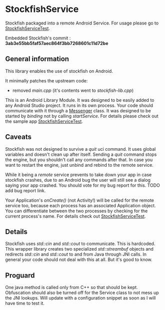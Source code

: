 # StockfishService
Stockfish packaged into a remote Android Service. For usage please go to [StockfishServiceTest](https://github.com/chess24com/StockfishServiceTest).

Embedded Stockfish's commit : **3ab3e55bb5faf57aec864f3bb7268601c11d72be**

## General information

This library enables the use of stockfish on Android.

It minimally patches the upstream code: 
* removed *main.cpp* (it's contents went to *stockfish-lib.cpp*)

This is an Android Library Module. It was designed to be easily added to any Android Studio project. It runs in its own process. Your code should communicate with it through a [Messenger](https://developer.android.com/reference/android/os/Messenger.html) class. It was designed to be started by *binding* not by calling *startService*. For details please check out the sample app [StockfishServiceTest](https://github.com/chess24com/StockfishServiceTest).

## Caveats

Stockfish was not designed to survive a *quit* uci command. It uses global variables and doesn't clean up after itself. Sending a *quit* command stops the engine, but you shouldn't call any commands after that. In case you want to restart the engine, just unbind and rebind to the remote service.

While it being a *remote* service prevents to take down your app in case stockfish crashes, due to an Android bug the user will still see a dialog saying your app crashed. You should vote for my bug report for this. TODO add bug report link.

Your Application's *onCreate()* (not Activity!) will be called for the remote service too, because each process has an associated Application object. You can differentiate between the two processes by checking for the current process's name. For details check out [StockfishServiceTest](https://github.com/chess24com/StockfishServiceTest).

## Details

Stockfish uses *std::cin* and *std::cout* to communicate. This is hardcoded. This wrapper library creates two specialized *std::streambuf* objects and redirects *std::cin* and *std::cout* to and from Java through JNI calls. In general your code should not deal with this at all. But it's good to know.

## Proguard

One java method is called only from C++ so that should be kept. Obfuscation should also be turned off for the Service class to not mess up the JNI lookups. Will update with a configuration snippet as soon as I will have time to test it.



